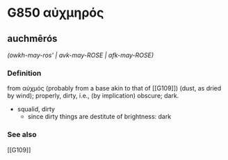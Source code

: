# G850 αὐχμηρός

## auchmērós

_(owkh-may-ros' | avk-may-ROSE | afk-may-ROSE)_

### Definition

from αὐχμός (probably from a base akin to that of [[G109]]) (dust, as dried by wind); properly, dirty, i.e., (by implication) obscure; dark.

- squalid, dirty
  - since dirty things are destitute of brightness: dark

### See also

[[G109]]

